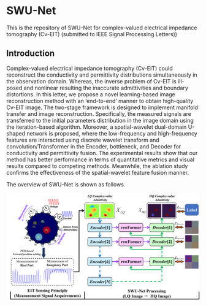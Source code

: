 # SWU-Net
This is the repository of SWU-Net for complex-valued electrical impedance tomography (Cv-EIT) (submitted to IEEE Signal Processing Letters))

## Introduction
Complex-valued electrical impedance tomography (Cv-EIT) could reconstruct the conductivity and permittivity distributions simultaneously in the observation domain. Whereas, the inverse problem of Cv-EIT is ill-posed and nonlinear resulting the inaccurate admittivities and boundary distortions. In this letter, we propose a novel learning-based image reconstruction method with an ‘end-to-end’ manner to obtain high-quality Cv-EIT image. The two-stage framework is designed to implement manifold transfer and image reconstruction. Specifically, the measured signals are transferred to the initial parameters distribution in the image domain using the iteration-based algorithm. Moreover, a spatial-wavelet dual-domain U-shaped network is proposed, where the low-frequency and high-frequency features are interacted using discrete wavelet transform and convolution/Transformer in the Encoder, bottleneck, and Decoder for conductivity and permittivity fusion. The experimental results show that our method has better performance in terms of quantitative metrics and visual results compared to competing methods. Meanwhile, the ablation study confirms the effectiveness of the spatial-wavelet feature fusion manner.

The overview of SWU-Net is shown as follows.
<div align="center">
  <img src="https://github.com/Wangzc420/SWU-Net/blob/main/Image/Figure1.png">
</div>
